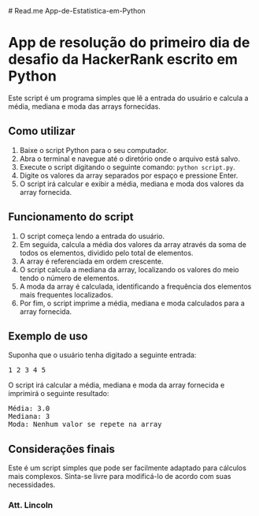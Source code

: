 <!DOCTYPE html>
<html>
<head>
	# Read.me App-de-Estatistica-em-Python
</head>
<body>
	<h1>App de resolução do primeiro dia de desafio da HackerRank escrito em Python</h1>
	<p>Este script é um programa simples que lê a entrada do usuário e calcula a média, mediana e moda das arrays fornecidas.</p>
	
<h2>Como utilizar</h2>
<ol>
	<li>Baixe o script Python para o seu computador.</li>
	<li>Abra o terminal e navegue até o diretório onde o arquivo está salvo.</li>
	<li>Execute o script digitando o seguinte comando: <code>python script.py</code>.</li>
	<li>Digite os valores da array separados por espaço e pressione Enter.</li>
	<li>O script irá calcular e exibir a média, mediana e moda dos valores da array fornecida.</li>
</ol>

<h2>Funcionamento do script</h2>
<ol>
	<li>O script começa lendo a entrada do usuário.</li>
	<li>Em seguida, calcula a média dos valores da array através da soma de todos os elementos, dividido pelo total de elementos.</li>
	<li>A array é referenciada em ordem crescente.</li>
	<li>O script calcula a mediana da array, localizando os valores do meio tendo o número de elementos.</li>
	<li>A moda da array é calculada, identificando a frequência dos elementos mais frequentes localizados.</li>
	<li>Por fim, o script imprime a média, mediana e moda calculados para a array fornecida.</li>
</ol>

<h2>Exemplo de uso</h2>
<p>Suponha que o usuário tenha digitado a seguinte entrada:</p>
<pre>1 2 3 4 5</pre>

<p>O script irá calcular a média, mediana e moda da array fornecida e imprimirá o seguinte resultado:</p>
<pre>Média: 3.0
Mediana: 3
Moda: Nenhum valor se repete na array</pre>

<h2>Considerações finais</h2>
<p>Este é um script simples que pode ser facilmente adaptado para cálculos mais complexos. Sinta-se livre para modificá-lo de acordo com suas necessidades.</p>
</body>
</html>

### Att. Lincoln
